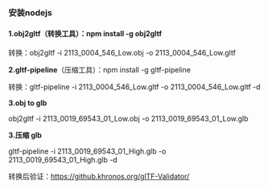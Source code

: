 ### 安装nodejs

#### **1.obj2gltf**（转换工具）：npm install -g obj2gltf

转换：obj2gltf -i 2113_0004_546_Low.obj -o 2113_0004_546_Low.gltf 

**2.gltf-pipeline**（压缩工具）：npm install -g gltf-pipeline

转换：gltf-pipeline -i 2113_0004_546_Low.gltf -o 2113_0004_546_Low.gltf -d

**3.obj  to glb**

obj2gltf -i 2113_0019_69543_01_Low.obj -o 2113_0019_69543_01_Low.glb

**3.压缩 glb**

gltf-pipeline -i  2113_0019_69543_01_High.glb -o  2113_0019_69543_01_High.glb -d

转换后验证：https://github.khronos.org/glTF-Validator/

